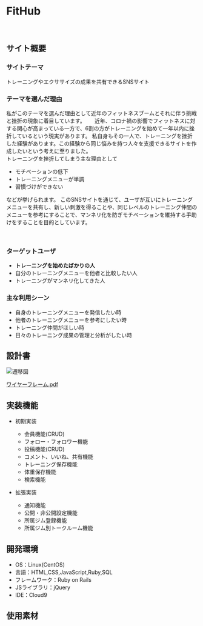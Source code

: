 # FitHub
​
## サイト概要
### サイトテーマ
トレーニングやエクササイズの成果を共有できるSNSサイト
​
### テーマを選んだ理由
私がこのテーマを選んだ理由として近年のフィットネスブームとそれに伴う挑戦と挫折の現象に着目しています。　　
近年、コロナ禍の影響でフィットネスに対する関心が高まっている一方で、6割の方がトレーニングを始めて一年以内に挫折しているという現実があります。
私自身もその一人で、トレーニングを挫折した経験があります。この経験から同じ悩みを持つ人々を支援できるサイトを作成したいという考えに至りました。  
トレーニングを挫折してしまう主な理由として
- モチベーションの低下
- トレーニングメニューが単調
- 習慣づけができない
<!-- dummy comment line for breaking list -->
などが挙げられます。
このSNSサイトを通じて、ユーザが互いにトレーニングメニューを共有し、新しい刺激を得ることや、同じレベルのトレーニング仲間のメニューを参考にすることで、マンネリ化を防ぎモチベーションを維持する手助けをすることを目的としています。

  ​
### ターゲットユーザ
- **トレーニングを始めたばかりの人**
- 自分のトレーニングメニューを他者と比較したい人
- トレーニングがマンネリ化してきた人
​
### 主な利用シーン
- 自身のトレーニングメニューを発信したい時
- 他者のトレーニングメニューを参考にしたい時
- トレーニング仲間がほしい時
- 日々のトレーニング成果の管理と分析がしたい時
​
## 設計書
![遷移図](https://github.com/KT2891/Fithub/assets/132236070/726abf2d-7b8e-4af5-b43a-8b95da33ac28)　　

[ワイヤーフレーム.pdf](https://github.com/KT2891/Fithub/files/13556647/default.pdf)

## 実装機能
- 初期実装
  - 会員機能(CRUD)
  - フォロー・フォロワー機能
  - 投稿機能(CRUD)
  - コメント、いいね、共有機能
  - トレーニング保存機能
  - 体重保存機能
  - 検索機能

- 拡張実装
  - 通知機能
  - 公開・非公開設定機能
  - 所属ジム登録機能
  - 所属ジム別トークルーム機能

## 開発環境
- OS：Linux(CentOS)
- 言語：HTML,CSS,JavaScript,Ruby,SQL
- フレームワーク：Ruby on Rails
- JSライブラリ：jQuery
- IDE：Cloud9
​
## 使用素材

